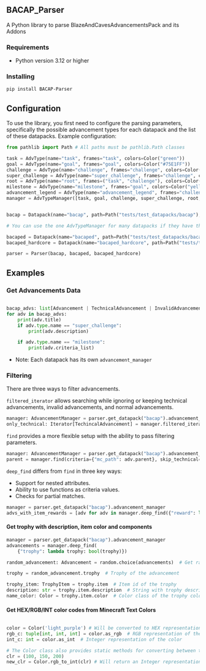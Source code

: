 ## BACAP_Parser

A Python library to parse BlazeAndCavesAdvancementsPack and its Addons 

### Requirements

- Python version 3.12 or higher

### Installing

```bash
pip install BACAP-Parser
```
## Configuration

To use the library, you first need to configure the parsing parameters, specifically the possible advancement types for each datapack and the list of these datapacks. Example configuration:

```py
from pathlib import Path # All paths must be pathlib.Path classes

task = AdvType(name="task", frames="task", colors=Color("green"))
goal = AdvType(name="goal", frames="goal", colors=Color("#75E1FF"))
challenge = AdvType(name="challenge", frames="challenge", colors=Color("dark_purple"), hidden_color=constants.DEFAULT_BACAP_HIDDEN_COLOR) # Challenges can also be hidden, so configure default color for hidden advancement in BACAP
super_challenge = AdvType(name="super_challenge", frames="challenge", colors=Color("#FF2A2A"))
root = AdvType(name="root", frames=("task", "challenge"), colors=Color("#CCCCCC"))
milestone = AdvType(name="milestone", frames="goal", colors=Color("yellow"), tabs="bacap")
advancement_legend = AdvType(name="advancement_legend", frames="challenge", colors=Color("gold"), tabs="bacap")
manager = AdvTypeManager([task, goal, challenge, super_challenge, root, milestone, advancement_legend])


bacap = Datapack(name="bacap", path=Path("tests/test_datapacks/bacap"), adv_type_manager=manager, reward_namespace="bacap_rewards", technical_tabs="technical")

# You can use the one AdvTypeManager for many datapacks if they have the same advancement types

bacaped = Datapack(name="bacaped", path=Path("tests/test_datapacks/bacaped"), adv_type_manager=manager, reward_namespace="bacaped_rewards", technical_tabs="technical")
bacaped_hardcore = Datapack(name="bacaped_hardcore", path=Path("tests/test_datapacks/bacaped_hardcore"), adv_type_manager=manager, reward_namespace="bacaped_rewards", technical_tabs="technical")

parser = Parser(bacap, bacaped, bacaped_hardcore)
```

## Examples
### Get Advancements Data
```py

bacap_advs: list[Advancement | TechnicalAdvancement | InvalidAdvancement] = parser.get_datapack("bacap").advancement_manager.filtered_list() # Get all advancements except technical and invalid
for adv in bacap_advs:
    print(adv.title)
    if adv.type.name == "super_challenge": 
        print(adv.description)

    if adv.type.name == "milestone":
        print(adv.criteria_list)
```
- Note: Each datapack has its own `advancement_manager`
### Filtering

There are three ways to filter advancements.

`filtered_iterator` allows searching while ignoring or keeping technical advancements, invalid advancements, and normal advancements.

```py
manager: AdvancementManager = parser.get_datapack("bacap").advancement_manager
only_technical: Iterator[TechincalAdvancement] = manager.filtered_iterator(skip_normal=True, skip_invalid=True, skip_technical=True)
```

`find`  provides a more flexible setup with the ability to pass filtering parameters.

```py
manager: AdvancementManager = parser.get_datapack("bacap").advancement_manager
parent = manager.find(criteria={"mc_path": adv.parent}, skip_technical=False, skip_invalid=False, limit=1)[0]
```

`deep_find` differs from `find` in three key ways:

- Support for nested attributes.
- Ability to use functions as criteria values.
- Checks for partial matches.

```py
manager = parser.get_datapack("bacap").advancement_manager
advs_with_item_rewards = [adv for adv in manager.deep_find({"reward": lambda reward: bool(trophy)})]
```

#### Get trophy with description, item color and components

```py
manager = parser.get_datapack("bacap").advancement_manager
advancements = manager.deep_find(
    {"trophy": lambda trophy: bool(trophy)})

random_advancement: Advancement = random.choice(advancements)  # Get random advancement class

trophy = random_advancement.trophy  # Trophy of the advancement

trophy_item: TrophyItem = trophy.item  # Item id of the trophy
description: str = trophy.item.description  # String with trophy description
name_color: Color = trophy.item.color  # Color class of the trophy color
```

#### Get HEX/RGB/INT color codes from Minecraft Text Colors

```py

color = Color('light_purple') # Will be converted to HEX representation
rgb_c: tuple[int, int, int] = color.as_rgb  # RGB representation of the color
int_c: int = color.as_int  # Integer representation of the color

# The Color class also provides static methods for converting between these color storage types.
clr = (100, 150, 200)
new_clr = Color.rgb_to_int(clr) # Will return an Integer representation of RGB color
```
